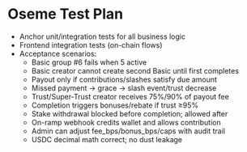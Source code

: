 # Oseme Test Plan

- Anchor unit/integration tests for all business logic
- Frontend integration tests (on-chain flows)
- Acceptance scenarios:
  - Basic group #6 fails when 5 active
  - Basic creator cannot create second Basic until first completes
  - Payout only if contributions/slashes satisfy due amount
  - Missed payment → grace → slash event/trust decrease
  - Trust/Super-Trust creator receives 75%/90% of payout fee
  - Completion triggers bonuses/rebate if trust ≥95%
  - Stake withdrawal blocked before completion; allowed after
  - On-ramp webhook credits wallet and allows contribution
  - Admin can adjust fee_bps/bonus_bps/caps with audit trail
  - USDC decimal math correct; no dust leakage